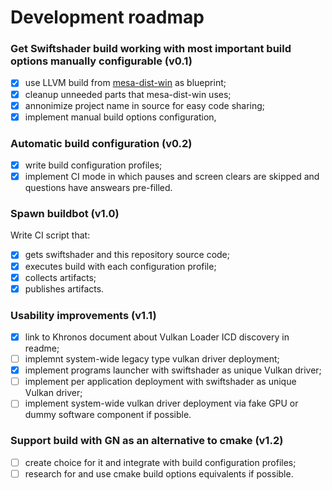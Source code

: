 # Development roadmap
### Get Swiftshader build working with most important build options manually configurable (v0.1)
- [x] use LLVM build from [mesa-dist-win](https://github.com/pal1000/mesa-dist-win) as blueprint;
- [x] cleanup unneeded parts that mesa-dist-win uses;
- [x] annonimize project name in source for easy code sharing;
- [x] implement manual build options configuration,
### Automatic build configuration (v0.2)
- [x] write build configuration profiles;
- [x] implement CI mode in which pauses and screen clears are skipped and questions have answears pre-filled.
### Spawn buildbot (v1.0)
Write CI script that:
- [x] gets swiftshader and this repository source code;
- [x] executes build with each configuration profile;
- [x] collects artifacts;
- [x] publishes artifacts.
### Usability improvements (v1.1)
- [x] link to Khronos document about Vulkan Loader ICD discovery in readme;
- [ ] implemnt system-wide legacy type vulkan driver deployment;
- [x] implement programs launcher with swiftshader as unique Vulkan driver;
- [ ] implement per application deployment with swiftshader as unique Vulkan driver;
- [ ] implement system-wide vulkan driver deployment via fake GPU or dummy software component if possible.
### Support build with GN as an alternative to cmake (v1.2)
- [ ] create choice for it and integrate with build configuration profiles;
- [ ] research for and use cmake build options equivalents if possible.
